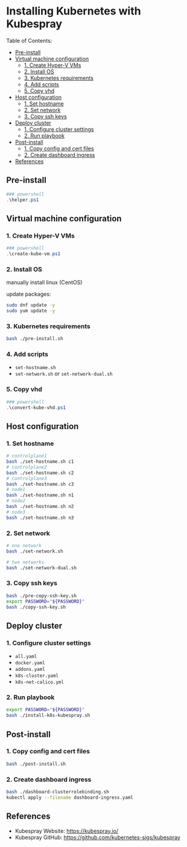 # Installing Kubernetes with Kubespray

Table of Contents:

- [Pre-install](#pre-install)
- [Virtual machine configuration](#virtual-machine-configuration)
  - [1. Create Hyper-V VMs](#1-create-hyper-v-vms)
  - [2. Install OS](#2-install-os)
  - [3. Kubernetes requirements](#3-kubernetes-requirements)
  - [4. Add scripts](#4-add-scripts)
  - [5. Copy vhd](#5-copy-vhd)
- [Host configuration](#host-configuration)
  - [1. Set hostname](#1-set-hostname)
  - [2. Set network](#2-set-network)
  - [3. Copy ssh keys](#3-copy-ssh-keys)
- [Deploy cluster](#deploy-cluster)
  - [1. Configure cluster settings](#1-configure-cluster-settings)
  - [2. Run playbook](#2-run-playbook)
- [Post-install](#post-install)
  - [1. Copy config and cert files](#1-copy-config-and-cert-files)
  - [2. Create dashboard ingress](#2-create-dashboard-ingress)
- [References](#references)

## Pre-install

```powershell
### powershell
.\helper.ps1
```

## Virtual machine configuration

### 1. Create Hyper-V VMs

```powershell
### powershell
.\create-kube-vm.ps1
```

### 2. Install OS

manually install linux (CentOS)

update packages:

```bash
sudo dnf update -y
sudo yum update -y
```

### 3. Kubernetes requirements

```bash
bash ./pre-install.sh
```

### 4. Add scripts

- `set-hostname.sh`
- `set-network.sh` or `set-network-dual.sh`

### 5. Copy vhd

```powershell
### powershell
.\convert-kube-vhd.ps1
```

## Host configuration

### 1. Set hostname

```bash
# controlplane1
bash ./set-hostname.sh c1
# controlplane2
bash ./set-hostname.sh c2
# controlplane3
bash ./set-hostname.sh c3
# node1
bash ./set-hostname.sh n1
# node2
bash ./set-hostname.sh n2
# node3
bash ./set-hostname.sh n3
```

### 2. Set network

```bash
# one network
bash ./set-network.sh

# two networks
bash ./set-network-dual.sh
```

### 3. Copy ssh keys

```bash
bash ./pre-copy-ssh-key.sh
export PASSWORD="${PASSWORD}"
bash ./copy-ssh-key.sh
```

## Deploy cluster

### 1. Configure cluster settings

- `all.yaml`
- `docker.yaml`
- `addons.yaml`
- `k8s-cluster.yaml`
- `k8s-net-calico.yml`

### 2. Run playbook

```bash
export PASSWORD="${PASSWORD}"
bash ./install-k8s-kubespray.sh
```

## Post-install

### 1. Copy config and cert files

```bash
bash ./post-install.sh
```

### 2. Create dashboard ingress

```bash
bash ./dashboard-clusterrolebinding.sh
kubectl apply --filename dashboard-ingress.yaml
```

## References

- Kubespray Website: <https://kubespray.io/>
- Kubespray GitHub: <https://github.com/kubernetes-sigs/kubespray>
